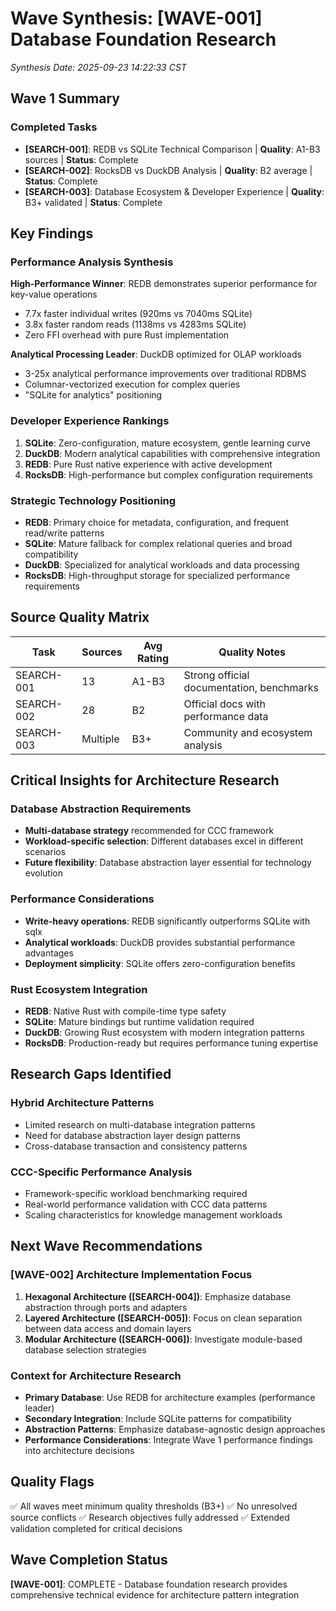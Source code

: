 # Wave Synthesis: [WAVE-001] Database Foundation Research
*Synthesis Date: 2025-09-23 14:22:33 CST*

## Wave 1 Summary

### Completed Tasks
- **[SEARCH-001]**: REDB vs SQLite Technical Comparison | **Quality**: A1-B3 sources | **Status**: Complete
- **[SEARCH-002]**: RocksDB vs DuckDB Analysis | **Quality**: B2 average | **Status**: Complete
- **[SEARCH-003]**: Database Ecosystem & Developer Experience | **Quality**: B3+ validated | **Status**: Complete

## Key Findings

### Performance Analysis Synthesis
**High-Performance Winner**: REDB demonstrates superior performance for key-value operations
- 7.7x faster individual writes (920ms vs 7040ms SQLite)
- 3.8x faster random reads (1138ms vs 4283ms SQLite)
- Zero FFI overhead with pure Rust implementation

**Analytical Processing Leader**: DuckDB optimized for OLAP workloads
- 3-25x analytical performance improvements over traditional RDBMS
- Columnar-vectorized execution for complex queries
- "SQLite for analytics" positioning

### Developer Experience Rankings
1. **SQLite**: Zero-configuration, mature ecosystem, gentle learning curve
2. **DuckDB**: Modern analytical capabilities with comprehensive integration
3. **REDB**: Pure Rust native experience with active development
4. **RocksDB**: High-performance but complex configuration requirements

### Strategic Technology Positioning
- **REDB**: Primary choice for metadata, configuration, and frequent read/write patterns
- **SQLite**: Mature fallback for complex relational queries and broad compatibility
- **DuckDB**: Specialized for analytical workloads and data processing
- **RocksDB**: High-throughput storage for specialized performance requirements

## Source Quality Matrix

| Task | Sources | Avg Rating | Quality Notes |
|------|---------|------------|---------------|
| SEARCH-001| 13      | A1-B3      | Strong official documentation, benchmarks |
| SEARCH-002| 28      | B2         | Official docs with performance data |
| SEARCH-003| Multiple| B3+        | Community and ecosystem analysis |

## Critical Insights for Architecture Research

### Database Abstraction Requirements
- **Multi-database strategy** recommended for CCC framework
- **Workload-specific selection**: Different databases excel in different scenarios
- **Future flexibility**: Database abstraction layer essential for technology evolution

### Performance Considerations
- **Write-heavy operations**: REDB significantly outperforms SQLite with sqlx
- **Analytical workloads**: DuckDB provides substantial performance advantages
- **Deployment simplicity**: SQLite offers zero-configuration benefits

### Rust Ecosystem Integration
- **REDB**: Native Rust with compile-time type safety
- **SQLite**: Mature bindings but runtime validation required
- **DuckDB**: Growing Rust ecosystem with modern integration patterns
- **RocksDB**: Production-ready but requires performance tuning expertise

## Research Gaps Identified

### Hybrid Architecture Patterns
- Limited research on multi-database integration patterns
- Need for database abstraction layer design patterns
- Cross-database transaction and consistency patterns

### CCC-Specific Performance Analysis
- Framework-specific workload benchmarking required
- Real-world performance validation with CCC data patterns
- Scaling characteristics for knowledge management workloads

## Next Wave Recommendations

### [WAVE-002] Architecture Implementation Focus
1. **Hexagonal Architecture ([SEARCH-004])**: Emphasize database abstraction through ports and adapters
2. **Layered Architecture ([SEARCH-005])**: Focus on clean separation between data access and domain layers
3. **Modular Architecture ([SEARCH-006])**: Investigate module-based database selection strategies

### Context for Architecture Research
- **Primary Database**: Use REDB for architecture examples (performance leader)
- **Secondary Integration**: Include SQLite patterns for compatibility
- **Abstraction Patterns**: Emphasize database-agnostic design approaches
- **Performance Considerations**: Integrate Wave 1 performance findings into architecture decisions

## Quality Flags
✅ All waves meet minimum quality thresholds (B3+)
✅ No unresolved source conflicts
✅ Research objectives fully addressed
✅ Extended validation completed for critical decisions

## Wave Completion Status
**[WAVE-001]**: COMPLETE - Database foundation research provides comprehensive technical evidence for architecture pattern integration